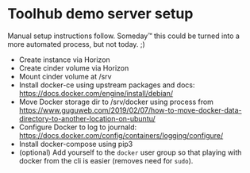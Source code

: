 Toolhub demo server setup
=========================

Manual setup instructions follow. Someday™ this could be turned into a more
automated process, but not today. ;)

* Create instance via Horizon
* Create cinder volume via Horizon
* Mount cinder volume at /srv
* Install docker-ce using upstream packages and docs:
  <https://docs.docker.com/engine/install/debian/>
* Move Docker storage dir to /srv/docker using process from
  <https://www.guguweb.com/2019/02/07/how-to-move-docker-data-directory-to-another-location-on-ubuntu/>
* Configure Docker to log to journald:
  <https://docs.docker.com/config/containers/logging/configure/>
* Install docker-compose using pip3
* (optional) Add yourself to the `docker` user group so that playing with
  docker from the cli is easier (removes need for `sudo`).
